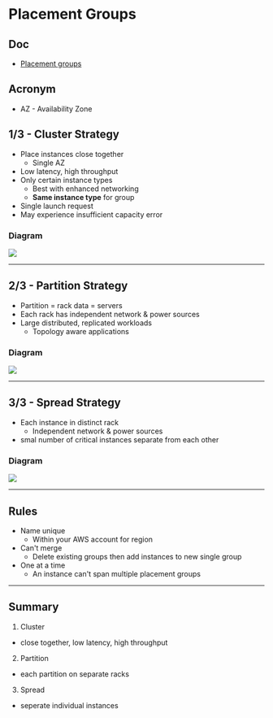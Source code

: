 # Placement Groups

## Doc
* [Placement groups](https://docs.aws.amazon.com/AWSEC2/latest/UserGuide/placement-groups.html)

## Acronym
* AZ - Availability Zone

## 1/3 - Cluster Strategy
* Place instances close together
  * Single AZ
* Low latency, high throughput
* Only certain instance types
  * Best with enhanced networking
  * **Same instance type** for group
* Single launch request
* May experience insufficient capacity error

### Diagram
[<img src="https://i.imgur.com/XL9IN72.png">](https://i.imgur.com/XL9IN72.png)

---

## 2/3 - Partition Strategy
* Partition = rack data = servers
* Each rack has independent network & power sources
* Large distributed, replicated workloads
  * Topology aware applications

### Diagram
[<img src="https://i.imgur.com/nZy50yc.png">](https://i.imgur.com/nZy50yc.png)

---

## 3/3 - Spread Strategy
* Each instance in distinct rack
  * Independent network & power sources
* smal number of critical instances separate from each other

### Diagram
[<img src="https://i.imgur.com/h7BvvIQ.png">](https://i.imgur.com/h7BvvIQ.png)

--- 

## Rules 
* Name unique
  * Within your AWS account for region
* Can't merge
  * Delete existing groups then add instances to new single group
* One at a time
  * An instance can't span multiple placement groups

---

## Summary
1) Cluster
  * close together, low latency, high throughput
2) Partition
  * each partition on separate racks
3) Spread 
  * seperate individual instances
